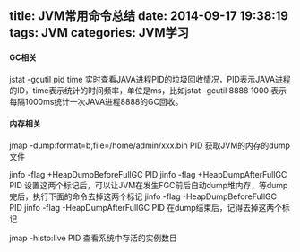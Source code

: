 title: JVM常用命令总结
date: 2014-09-17 19:38:19
tags: JVM
categories: JVM学习
---

#### GC相关
jstat -gcutil pid time
实时查看JAVA进程PID的垃圾回收情况，PID表示JAVA进程的ID，time表示统计的时间频率，单位是ms，比如jstat -gcutil 8888 1000 表示每隔1000ms统计一次JAVA进程8888的GC回收。

<!-- more -->

#### 内存相关
jmap -dump:format=b,file=/home/admin/xxx.bin PID 
获取JVM的内存的dump文件

jinfo -flag +HeapDumpBeforeFullGC PID
jinfo -flag +HeapDumpAfterFullGC PID
设置这两个标记后，可以让JVM在发生FGC前后自动dump堆内存，等dump完后，执行下面的命令去掉这两个标记
jinfo -flag -HeapDumpBeforeFullGC PID
jinfo -flag -HeapDumpAfterFullGC PID
在dump结束后，记得去掉这两个标记

jmap -histo:live PID
查看系统中存活的实例数目



